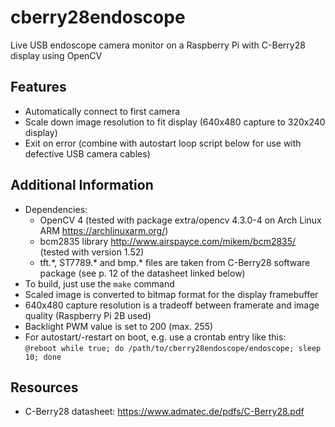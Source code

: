 # cberry28endoscope
Live USB endoscope camera monitor on a Raspberry Pi with C-Berry28 display using OpenCV

## Features
* Automatically connect to first camera
* Scale down image resolution to fit display (640x480 capture to 320x240 display)
* Exit on error (combine with autostart loop script below for use with defective USB camera cables)

## Additional Information
* Dependencies:
  * OpenCV 4 (tested with package extra/opencv 4.3.0-4 on Arch Linux ARM https://archlinuxarm.org/)
  * bcm2835 library http://www.airspayce.com/mikem/bcm2835/ (tested with version 1.52)
  * tft.\*, ST7789.\* and bmp.\* files are taken from C-Berry28 software package (see p. 12 of the datasheet linked below)
* To build, just use the `make` command
* Scaled image is converted to bitmap format for the display framebuffer
* 640x480 capture resolution is a tradeoff between framerate and image quality (Raspberry Pi 2B used)
* Backlight PWM value is set to 200 (max. 255)
* For autostart/-restart on boot, e.g. use a crontab entry like this:  
`@reboot while true; do /path/to/cberry28endoscope/endoscope; sleep 10; done`

## Resources
* C-Berry28 datasheet: https://www.admatec.de/pdfs/C-Berry28.pdf
